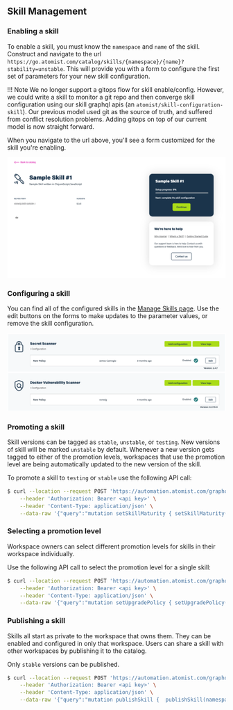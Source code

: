## Skill Management

### Enabling a skill

To enable a skill, you must know the `namespace` and `name` of the skill.  Construct and navigate to the url `https://go.atomist.com/catalog/skills/{namespace}/{name}?stability=unstable`. This will provide you with a form to configure the first set of parameters for your new skill configuration.

!!! Note
    We no longer support a gitops flow for skill enable/config.  However, we could write a skill to monitor a git repo and then converge skill configuration using our skill graphql apis (an `atomist/skill-configuration-skill`). Our previous model used git as the source of truth, and suffered from conflict resolution problems. Adding gitops on top of our current model is now straight forward.

When you navigate to the url above, you'll see a form customized for the skill you're enabling.
    
![untitled](images/enable-skill.png)

### Configuring a skill

You can find all of the configured skills in the [Manage Skills page](https://go.atomist.com/r/auth/manage/skills).  Use the edit buttons on the forms to make updates to the parameter values, or remove the skill configuration.

![untitled](images/manage-skills.png)

### Promoting a skill

Skill versions can be tagged as `stable`, `unstable`, or `testing`. New versions of skill will be marked `unstable` by default. Whenever a new version gets tagged to either of the promotion levels, workspaces that use the promotion level are being automatically updated to the new version of the skill.

To promote a skill to `testing` or `stable` use the following API call:

```bash
$ curl --location --request POST 'https://automation.atomist.com/graphql/team/<workspace id>' \
    --header 'Authorization: Bearer <api key>' \
    --header 'Content-Type: application/json' \
    --data-raw '{"query":"mutation setSkillMaturity { setSkillMaturity(namespace:\"<skill namespace>\", name: \"<skill name>\", version: \"<skill version>\", maturity: stable) { version }}"}'
```

### Selecting a promotion level

Workspace owners can select different promotion levels for skills in their workspace individually. 

Use the following API call to select the promotion level for a single skill:

```bash
$ curl --location --request POST 'https://automation.atomist.com/graphql/team/<workspace id>' \
    --header 'Authorization: Bearer <api key>' \
    --header 'Content-Type: application/json' \
    --data-raw '{"query":"mutation setUpgradePolicy { setUpgradePolicy(namespace:\"<skill namespace>\", name: \"<skill name>\", upgradePolicy: unstable) { version }}"}'
```

### Publishing a skill

Skills all start as private to the workspace that owns them.  They can be enabled and configured in only that workspace.  Users can share a skill with other workspaces by publishing it to the catalog. 

Only `stable` versions can be published.

```bash
$ curl --location --request POST 'https://automation.atomist.com/graphql/team/<workspace id>' \
    --header 'Authorization: Bearer <api key>' \
    --header 'Content-Type: application/json' \
    --data-raw '{"query":"mutation publishSkill {  publishSkill(namespace: \"<skill namespace>\", name: \"<skill name>\") { version }}"}'
```

